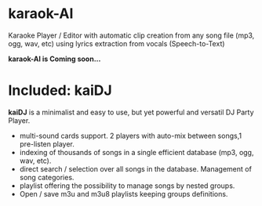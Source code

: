 # karaok-AI
Karaoke Player / Editor with automatic clip creation from any song file (mp3, ogg, wav, etc) using lyrics extraction from vocals (Speech-to-Text)

**karaok-AI is Coming soon...**

# Included: kaiDJ

**kaiDJ** is a minimalist and easy to use, but yet powerful and versatil DJ Party Player.
- multi-sound cards support. 2 players with auto-mix between songs,1 pre-listen player. 
- indexing of thousands of songs in a single efficient database (mp3, ogg, wav, etc).
- direct search / selection over all songs in the database. Management of song categories.
- playlist offering the possibility to manage songs by nested groups. 
- Open / save m3u and m3u8 playlists keeping groups definitions.

